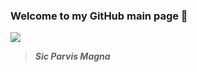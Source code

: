 ### Welcome to my GitHub main page 👋  
![](https://github.com/ZichengDuan/ZichengDuan/blob/main/DJI_0005.jpg)
> **_Sic Parvis Magna_**

